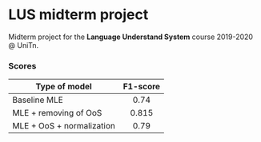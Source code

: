 # LUS midterm project

Midterm project for the **Language Understand System** course 2019-2020 @ UniTn.

### Scores
| Type of model              | F1-score      |
| ------------- |:-------------:|
| Baseline MLE  | 0.74 |
| MLE + removing of OoS     | 0.815     |
| MLE + OoS + normalization | 0.79      |
